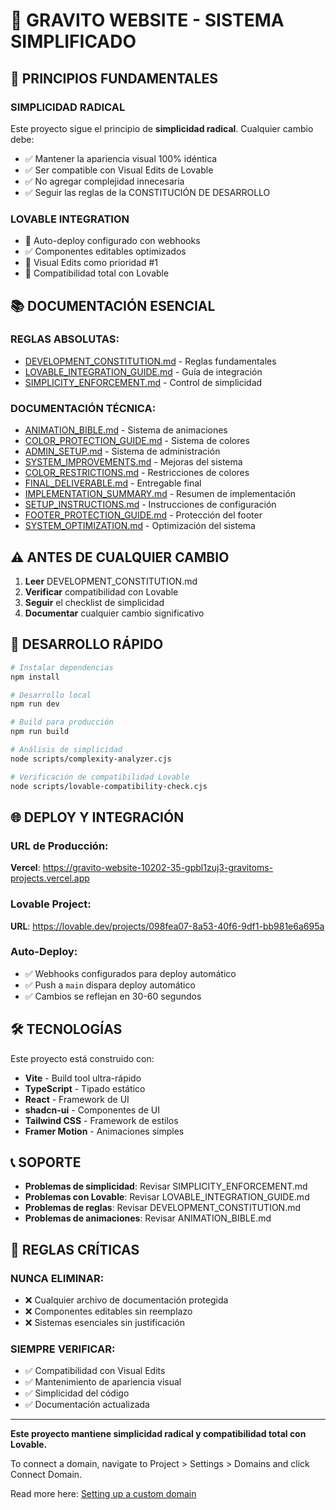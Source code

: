 # 🚀 GRAVITO WEBSITE - SISTEMA SIMPLIFICADO

## 🎯 PRINCIPIOS FUNDAMENTALES

### SIMPLICIDAD RADICAL
Este proyecto sigue el principio de **simplicidad radical**. Cualquier cambio debe:
- ✅ Mantener la apariencia visual 100% idéntica
- ✅ Ser compatible con Visual Edits de Lovable
- ✅ No agregar complejidad innecesaria
- ✅ Seguir las reglas de la CONSTITUCIÓN DE DESARROLLO

### LOVABLE INTEGRATION
- 🔄 Auto-deploy configurado con webhooks
- ✅ Componentes editables optimizados
- 🎯 Visual Edits como prioridad #1
- 📱 Compatibilidad total con Lovable

## 📚 DOCUMENTACIÓN ESENCIAL

### REGLAS ABSOLUTAS:
- [DEVELOPMENT_CONSTITUTION.md](./DEVELOPMENT_CONSTITUTION.md) - Reglas fundamentales
- [LOVABLE_INTEGRATION_GUIDE.md](./LOVABLE_INTEGRATION_GUIDE.md) - Guía de integración
- [SIMPLICITY_ENFORCEMENT.md](./SIMPLICITY_ENFORCEMENT.md) - Control de simplicidad

### DOCUMENTACIÓN TÉCNICA:
- [ANIMATION_BIBLE.md](./ANIMATION_BIBLE.md) - Sistema de animaciones
- [COLOR_PROTECTION_GUIDE.md](./COLOR_PROTECTION_GUIDE.md) - Sistema de colores
- [ADMIN_SETUP.md](./ADMIN_SETUP.md) - Sistema de administración
- [SYSTEM_IMPROVEMENTS.md](./SYSTEM_IMPROVEMENTS.md) - Mejoras del sistema
- [COLOR_RESTRICTIONS.md](./COLOR_RESTRICTIONS.md) - Restricciones de colores
- [FINAL_DELIVERABLE.md](./FINAL_DELIVERABLE.md) - Entregable final
- [IMPLEMENTATION_SUMMARY.md](./IMPLEMENTATION_SUMMARY.md) - Resumen de implementación
- [SETUP_INSTRUCTIONS.md](./SETUP_INSTRUCTIONS.md) - Instrucciones de configuración
- [FOOTER_PROTECTION_GUIDE.md](./FOOTER_PROTECTION_GUIDE.md) - Protección del footer
- [SYSTEM_OPTIMIZATION.md](./SYSTEM_OPTIMIZATION.md) - Optimización del sistema

## ⚠️ ANTES DE CUALQUIER CAMBIO

1. **Leer** DEVELOPMENT_CONSTITUTION.md
2. **Verificar** compatibilidad con Lovable
3. **Seguir** el checklist de simplicidad
4. **Documentar** cualquier cambio significativo

## 🔧 DESARROLLO RÁPIDO

```bash
# Instalar dependencias
npm install

# Desarrollo local
npm run dev

# Build para producción
npm run build

# Análisis de simplicidad
node scripts/complexity-analyzer.cjs

# Verificación de compatibilidad Lovable
node scripts/lovable-compatibility-check.cjs
```

## 🌐 DEPLOY Y INTEGRACIÓN

### URL de Producción:
**Vercel**: https://gravito-website-10202-35-gpbl1zuj3-gravitoms-projects.vercel.app

### Lovable Project:
**URL**: https://lovable.dev/projects/098fea07-8a53-40f6-9df1-bb981e6a695a

### Auto-Deploy:
- ✅ Webhooks configurados para deploy automático
- ✅ Push a `main` dispara deploy automático
- ✅ Cambios se reflejan en 30-60 segundos

## 🛠️ TECNOLOGÍAS

Este proyecto está construido con:
- **Vite** - Build tool ultra-rápido
- **TypeScript** - Tipado estático
- **React** - Framework de UI
- **shadcn-ui** - Componentes de UI
- **Tailwind CSS** - Framework de estilos
- **Framer Motion** - Animaciones simples

## 📞 SOPORTE

- **Problemas de simplicidad**: Revisar SIMPLICITY_ENFORCEMENT.md
- **Problemas con Lovable**: Revisar LOVABLE_INTEGRATION_GUIDE.md
- **Problemas de reglas**: Revisar DEVELOPMENT_CONSTITUTION.md
- **Problemas de animaciones**: Revisar ANIMATION_BIBLE.md

## 🚨 REGLAS CRÍTICAS

### NUNCA ELIMINAR:
- ❌ Cualquier archivo de documentación protegida
- ❌ Componentes editables sin reemplazo
- ❌ Sistemas esenciales sin justificación

### SIEMPRE VERIFICAR:
- ✅ Compatibilidad con Visual Edits
- ✅ Mantenimiento de apariencia visual
- ✅ Simplicidad del código
- ✅ Documentación actualizada

---

**Este proyecto mantiene simplicidad radical y compatibilidad total con Lovable.**

To connect a domain, navigate to Project > Settings > Domains and click Connect Domain.

Read more here: [Setting up a custom domain](https://docs.lovable.dev/tips-tricks/custom-domain#step-by-step-guide)

